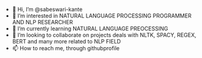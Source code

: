 - 👋 Hi, I’m @sabeswari-kante
- 👀 I’m interested in NATURAL LANGUAGE PROCESSING PROGRAMMER AND  NLP RESEARCHER
- 🌱 I’m currently learning NATURAL LANGUAGE PREOCESSING
- 💞️ I’m looking to collaborate on projects deals with NLTK, SPACY, REGEX, BERT and many more related to NLP FIELD
- 📫 How to reach me, through githubprofile 

<!---
sabeswari-kante/sabeswari-kante is a ✨ special ✨ repository because its `README.md` (this file) appears on your GitHub profile.
You can click the Preview link to take a look at your changes.
--->
